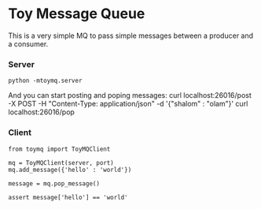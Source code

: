 # Toy Message Queue
This is a very simple MQ to pass simple messages between a producer and a consumer.

### Server
    python -mtoymq.server

And you can start posting and poping messages:
    curl localhost:26016/post -X POST -H "Content-Type: application/json" -d '{"shalom" : "olam"}'
    curl localhost:26016/pop


### Client
    from toymq import ToyMQClient

    mq = ToyMQClient(server, port)
    mq.add_message({'hello' : 'world'})

    message = mq.pop_message()

    assert message['hello'] == 'world'
